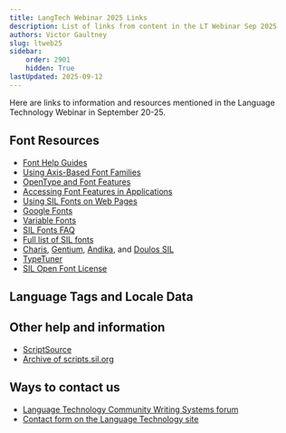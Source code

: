 ```yaml
---
title: LangTech Webinar 2025 Links
description: List of links from content in the LT Webinar Sep 2025
authors: Victor Gaultney
slug: ltweb25
sidebar:
    order: 2901
    hidden: True
lastUpdated: 2025-09-12
---
```


Here are links to information and resources mentioned in the Language Technology Webinar in September 20-25.

## Font Resources

- [Font Help Guides][sil-fonts-help]
- [Using Axis-Based Font Families][sil-fonts-axis]
- [OpenType and Font Features][opentype]
- [Accessing Font Features in Applications][sil-fonts-features]
- [Using SIL Fonts on Web Pages][sil-fonts-web]
- [Google Fonts][google-fonts]
- [Variable Fonts][google-variable-fonts]
- [SIL Fonts FAQ][sil-fonts-faq]
- [Full list of SIL fonts][sil-fonts]
- [Charis][charis], [Gentium][gentium], [Andika][andika], and [Doulos SIL][doulossil]
- [TypeTuner][typetuner]
- [SIL Open Font License][ofl]

## Language Tags and Locale Data


## Other help and information

- [ScriptSource][scriptsource]
- [Archive of scripts.sil.org][sso]

## Ways to contact us

- [Language Technology Community Writing Systems forum][community-ws-forum]
- [Contact form on the Language Technology site][sil-software-contact]

[andika]: https://software.sil.org/andika
[charis]: https://software.sil.org/charis
[community-ws-forum]: https://community.software.sil.org/c/writing-systems
[doulossil]: https://software.sil.org/doulos
[gentium]: https://software.sil.org/gentium
[google-fonts]: https://fonts.google.com/
[google-variable-fonts]: https://fonts.google.com/knowledge/introducing_type/introducing_variable_fonts
[ofl]: https://openfontlicense.org
[opentype]: /topics/fonts/opentype
[scriptsource]: https://scriptsource.org
[sil-fonts-axis]: https://software.sil.org/fonts/axis-based-fonts
[sil-fonts-faq]: https://software.sil.org/fonts/faq
[sil-fonts-features]: https://software.sil.org/fonts/features
[sil-fonts-help]: https://software.sil.org/fonts/guides
[sil-fonts-web]: https://software.sil.org/fonts/webfonts
[sil-fonts]: https://software.sil.org/fonts
[sil-software-contact]: https://software.sil.org/about/contact
[sso]: https://scripts.sil.org
[typetuner]: https://typetunerweb.languagetechnology.org/ttw/fonts2go.cgi

